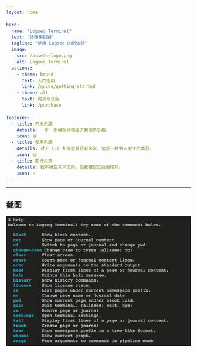 ```yaml
---
layout: home

hero:
  name: "Logseq Terminal"
  text: "终端模拟器"
  tagline: "使用 Logseq 的新体验"
  image:
    src: /assets/logo.png
    alt: Logseq Terminal
  actions:
    - theme: brand
      text: 入门指南
      link: /guide/getting-started
    - theme: alt
      text: 购买专业版
      link: /purchase

features:
  - title: 开发乐趣
    details: 一步一步模拟终端给了我很多乐趣。
    icon: 😄
  - title: 使用乐趣
    details: 对于 CLI 和键盘爱好者来说，这是一种令人愉快的体验。
    icon: 😃
  - title: 期待未来
    details: 我不确定未来走向，但我相信它会很精彩。
    icon: ⭐️
---
```


<hr />

## 截图

![](/assets/screenshot.png)
